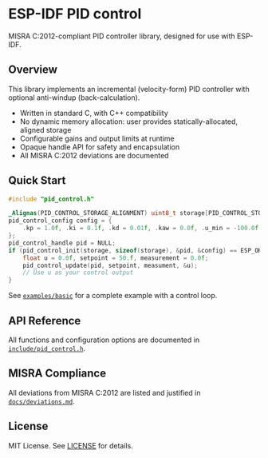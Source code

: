 # ESP-IDF PID control

MISRA C:2012-compliant PID controller library, designed for use with ESP-IDF.

## Overview
This library implements an incremental (velocity-form) PID controller with optional anti-windup (back-calculation). 

- Written in standard C, with C++ compatibility
- No dynamic memory allocation: user provides statically-allocated, aligned storage
- Configurable gains and output limits at runtime
- Opaque handle API for safety and encapsulation
- All MISRA C:2012 deviations are documented

## Quick Start
```c
#include "pid_control.h"

_Alignas(PID_CONTROL_STORAGE_ALIGNMENT) uint8_t storage[PID_CONTROL_STORAGE_SIZE];
pid_control_config config = {
    .kp = 1.0f, .ki = 0.1f, .kd = 0.01f, .kaw = 0.0f, .u_min = -100.0f, .u_max = 100.0f
};
pid_control_handle pid = NULL;
if (pid_control_init(storage, sizeof(storage), &pid, &config) == ESP_OK) {
    float u = 0.0f, setpoint = 50.f, measurement = 0.0f;
    pid_control_update(pid, setpoint, measument, &u);
    // Use u as your control output
}
```

See [`examples/basic`](examples/basic) for a complete example with a control loop.

## API Reference
All functions and configuration options are documented in [`include/pid_control.h`](include/pid_control.h).

## MISRA Compliance
All deviations from MISRA C:2012 are listed and justified in [`docs/deviations.md`](docs/deviations.md).

## License
MIT License. See [LICENSE](LICENSE) for details.
